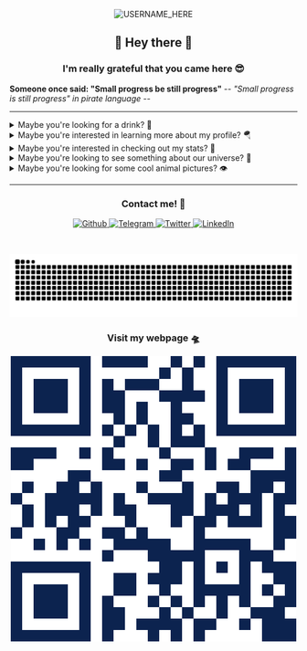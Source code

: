 <p align="center">

  <img src="https://socialify.git.ci/nclsbayona/nclsbayona/image?description=1&descriptionEditable=Come%20check%20my%20profile!&font=Bitter&pattern=Signal&theme=Dark" alt="USERNAME_HERE" width="640" height="320" />

</p>

<h2 align="center">👋 Hey there 👋</h2>

<h3 align="center">I'm really grateful that you came here 😎</h3>

<!--p  align="center">
<img src="logo.png" alt="Logo" width="480">
</p-->


<p align="center">

  <strong align="center">Someone once said: &quot;Small progress be still progress&quot;</strong>
  <i>-- &quot;Small progress is still progress&quot; in pirate language --</i>

</p>


----

<details name="info">
<summary>Maybe you're looking for a drink? 🍹</summary>
<br />
<h4 align="center">Lassi - A South Indian Drink</h4>
<p align="center">

<img src="https://www.thecocktaildb.com/images/media/drink/iq6scx1487603980.jpg" alt="Drink image" />

</p>

<h5 align="center">Non alcoholic - Other / Unknown</h5>

<h5 align="center">Necessary ingredients</h5>
<table align="center">
<tr>
<td>
<table frame="box" rules="cols">
    <thead>
        <tr>
            <th style="padding-left: 1em; padding-right: 1em; text-align: center">Ingredient</th>
            <th style="padding-left: 1em; padding-right: 1em; text-align: center">Measure</th>
        </tr>
    </thead>
    <tbody>
        <tr>
            <td style="padding-left: 1em; padding-right: 1em; text-align: center; vertical-align: top">Yoghurt</td>
            <td style="padding-left: 1em; padding-right: 1em; text-align: center; vertical-align: top">1/2 cup plain </td>
        </tr>
        <tr>
            <td style="padding-left: 1em; padding-right: 1em; text-align: center; vertical-align: top">Water</td>
            <td style="padding-left: 1em; padding-right: 1em; text-align: center; vertical-align: top">1 1/4 cup cold </td>
        </tr>
        <tr>
            <td style="padding-left: 1em; padding-right: 1em; text-align: center; vertical-align: top">Cumin seed</td>
            <td style="padding-left: 1em; padding-right: 1em; text-align: center; vertical-align: top">1/2 tsp ground roasted </td>
        </tr>
        <tr>
            <td style="padding-left: 1em; padding-right: 1em; text-align: center; vertical-align: top">Salt</td>
            <td style="padding-left: 1em; padding-right: 1em; text-align: center; vertical-align: top">1/4 tsp </td>
        </tr>
        <tr>
            <td style="padding-left: 1em; padding-right: 1em; text-align: center; vertical-align: top">Mint</td>
            <td style="padding-left: 1em; padding-right: 1em; text-align: center; vertical-align: top">1/4 tsp dried </td>
        </tr>
    </tbody>
</table>
</td>
</tr>
</table>



<p align="center">
Blend in a blender for 3 seconds. Lassi is one of the easiest things to make, and there are many ways of making it. Basically, it is buttermilk (yoghurt whisked with water), and you can choose almost any consistency that you like, from the thinnest to the thickest. Serve cold.
</p>

----

</details>


<details name="info">
<summary>Maybe you're interested in learning more about my profile? 🪂</summary>
<br />
<h5 align="center">👀 Visitor count</h5>
<p align="center">

<img src="https://profile-counter.glitch.me/nclsbayona/count.svg"/>

</p>
<p align="center">

<img src="https://img.shields.io/github/followers/nclsbayona?color=003153&logo=github&style=for-the-badge"/>
<img src="https://img.shields.io/github/last-commit/nclsbayona/nclsbayona?color=003153&logo=github&style=for-the-badge&label=Latest%20Profile%20Commit">

</p>
<p align="center">

<img src="https://github-profile-trophy.vercel.app/?username=nclsbayona&theme=dracula&no-frame=false&margin-w=5&margin-h=5&no-bg=true&column=4">

</p>

----

</details>


<details name="info">
<summary>Maybe you're interested in checking out my stats? 🐣</summary>
<br />
<h4 align="center">General GitHub Stats 🌀</h4>

<p align="center">

<!--h5>😃 General Overview</h5-->
<img src="https://github-readme-stats.vercel.app/api?username=nclsbayona&show_icons=true&count_private=true&include_all_commits=true&locale=en&theme=tokyonight" width="260">

<!--h5>Life-Time Stats Overview 😃</h5-->
<img src="https://github-readme-streak-stats.herokuapp.com/?user=nclsbayona&theme=algolia" width="260">

</p>

<br />

<h4 align="center">🤖 Programming Languages Stats</h4>

<p align="center">

<!--h5>Most Used Languages Stats 💾</h5-->
<img src="https://github-readme-stats.vercel.app/api/top-langs/?username=nclsbayona&show_icons=true&locale=en&langs_count=5&theme=tokyonight">

</p>

<br />

<h4 align="center">⌚General Weekly-Stats</h4>
<table align="center">
<tr>
<td>
<table frame="box" rules="cols">
    <thead>
        <tr>
            <th style="padding-left: 1em; padding-right: 1em; text-align: center">Language name</th>
            <th style="padding-left: 1em; padding-right: 1em; text-align: center">Time spent</th>
        </tr>
    </thead>
    <tbody>
    </tbody>
</table>
</td>
<td>
<table frame="box" rules="cols">
    <thead>
        <tr>
            <th style="padding-left: 1em; padding-right: 1em; text-align: center">OS name</th>
            <th style="padding-left: 1em; padding-right: 1em; text-align: center">Time spent</th>
        </tr>
    </thead>
    <tbody>
    </tbody>
</table>
</td>
</tr>
</table>

----
</details>


<details name="info">
<summary>Maybe you're looking to see something about our universe? 🔭</summary>

<br />
<h4 align="center">Periodic Comet Swift-Tuttle - ©️ Gerald Rhemann @ 2024-08-08</h4>
<p align="center">

<img src="https://apod.nasa.gov/apod/image/2408/Rhemann799_109P_24_11_92_1100px.jpg" alt="Periodic Comet Swift-Tuttle image" />

</p>

<h5 align="center">A Halley-type comet with an orbital period of about 133 years, Comet 109P/Swift-Tuttle is recognized as the parent of the annual Perseid Meteor Shower. The comet's last visit to the inner Solar System was in 1992. Then, it did not become easily visible to the naked eye, but it did become bright enough to see from most locations with binoculars and small telescopes. This stunning color image of Swift-Tuttle's greenish coma, long ion tail and dust tail was recorded using film on November 24, 1992. That was about 16 days after the large periodic comet's closest approach to Earth. Comet Swift-Tuttle is expected to next make an impressive appearance in night skies in 2126. Meanwhile, dusty cometary debris left along the orbit of Swift-Tuttle will continue to be swept up creating planet Earth's best-known July and August meteor shower.</h5>

----

</details>

<details name="info">
<summary>Maybe you're looking for some cool animal pictures? 👁️</summary>

<br />
<table align="center">
<tr>
<td>
<img src="https://cdn.animality.xyz/dog/19.png" width="180"/>
</td>
<td>
<img src="https://cdn.animality.xyz/duck/8.png" width="180"/>
</td>
<td>
<img src="https://cdn.animality.xyz/fox/10.png" width="180"/>
</td>
</tr>
<tr>
<td>
<img src="https://cdn.animality.xyz/cat/30.png" width="180"/>
</td>
<td>
<img src="https://cdn.animality.xyz/bird/2.png" width="180"/>
</td>
<td>
<img src="https://cdn.animality.xyz/panda/11.png" width="180"/>
</td>
</tr>
<tr>
<td>
<img src="https://cdn.animality.xyz/redpanda/19.png" width="180"/>
</td>
<td>
<img src="https://cdn.animality.xyz/koala/18.png" width="180"/>
</td>
<td>
<img src="https://cdn.animality.xyz/whale/21.png" width="180"/>
</td>
</tr>
<tr>
<td>
<img src="https://cdn.animality.xyz/dolphin/7.png" width="180"/>
</td>
<td>
<img src="https://cdn.animality.xyz/kangaroo/14.png" width="180"/>
</td>
<td>
<img src="https://cdn.animality.xyz/rabbit/16.png" width="180"/>
</td>
</tr>
<tr>
<td>
<img src="https://cdn.animality.xyz/lion/12.png" width="180"/>
</td>
<td>
<img src="https://cdn.animality.xyz/bear/16.png" width="180"/>
</td>
<td>
<img src="https://cdn.animality.xyz/frog/15.png" width="180"/>
</td>
</tr>
<tr>
<td>
<img src="https://cdn.animality.xyz/penguin/19.png" width="180"/>
</td>
<td>
<img src="https://cdn.animality.xyz/axolotl/4.png" width="180"/>
</td>
<td>
<img src="https://cdn.animality.xyz/capybara/3.png" width="180"/>
</td>
</tr>
<tr>
<td>
<img src="https://cdn.animality.xyz/hedgehog/15.png" width="180"/>
</td>
<td>
<img src="https://cdn.animality.xyz/turtle/10.png" width="180"/>
</td>
<td>
<img src="https://cdn.animality.xyz/narwhal/14.png" width="180"/>
</td>
</tr>
<tr>
<td>
<img src="https://cdn.animality.xyz/squirrel/10.png" width="180"/>
</td>
<td>
<img src="https://cdn.animality.xyz/fish/10.png" width="180"/>
</td>
<td>
<img src="https://cdn.animality.xyz/horse/7.png" width="180"/>
</td>
</tr>
</table>

----

</details>


----

<h3 align="center">Contact me! 📇</h3>

<p align="center">
<a href="https://github.com/nclsbayona" target="_blank">
 <img alt="Github" src="https://img.shields.io/badge/GitHub-%2312180E.svg?&style=for-the-badge&logo=Github&logoColor=white">
</a>

<a href="https://t.me/nclsbayona" target="_blank">
 <img alt="Telegram" src="https://img.shields.io/badge/-TELEGRAM-blue?&style=for-the-badge&logo=telegram&logoColor=white">
</a>

<a href="https://twitter.com/nclsbayona" target="_blank">
 <img alt="Twitter" src="https://img.shields.io/badge/twitter-%231DA1F2.svg?&style=for-the-badge&logo=twitter&logoColor=white">
</a>

<a href="https://www.linkedin.com/in/nclsbayona" target="_blank">
 <img alt="LinkedIn" src="https://img.shields.io/badge/-LINKEDIN-lightblue?&style=for-the-badge&logo=linkedin&logoColor=white">
</a>

<!-- <a href="https://instagram.com/" target="_blank">
 <img alt="Instagram" src="https://img.shields.io/badge/-INSTAGRAM-critical?&style=for-the-badge&logo=instagram&logoColor=white">
</a>

<a href="https://www.discord.com/channels/" target="_blank">
 <img alt="Discord" src="https://img.shields.io/badge/-DISCORD-darkblue?&style=for-the-badge&logo=discord&logoColor=white">
</a> !-->


</p>

<br />


<p align="center">

<img src="https://raw.githubusercontent.com/nclsbayona/Daily.dev-devcard-books/output/github-contribution-grid-snake-sissa.svg">

</p>


<h3 align="center">Visit my webpage 🛸</h3>
<p align="center"><a href="https://nclsbayona.github.io" target="_blank">
 <img src="QR.png">
</a></p>

</p>

